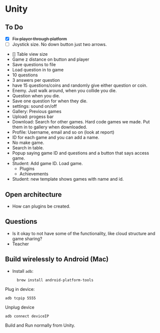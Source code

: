 # Unity

## To Do

- [x] ~~Fix player through platform~~
- [ ] Joystick size. No down button just two arrows. 
- [] Table view size
- Game z distance on button and player
- Save questions to file
- Load question in to game
- 10 questions
- 3 answers per question
- have 15 questions/coins and randomly give either question or coin. 
- Enemy. Just walk around, when you collide you die.
- Question when you die. 
- Save one question for when they die. 
- settings: sound on/off
- Gallery: Previous games
- Upload: progess bar
- Download: Search for other games. Hard code games we made. Put them in to gallery when downloaded. 
- Profile: Username, email and so on (look at report)
- ID for each game and you can add a name. 
- No make game.
- Search in table. 
- Popup saying game ID and questions and a button that says access game. 
- Student: Add game ID. Load game.
	- Plugins
	- Achievements
- Student: new template shows games with name and id. 

## Open architecture
- How can plugins be created. 

## Questions
- Is it okay to not have some of the functionality, like cloud structure and game sharing?
- Teacher 

## Build wirelessly to Android (Mac)

- Install `adb`:

		brew install android-platform-tools	
	
Plug in device:

    adb tcpip 5555

Unplug device

    adb connect deviceIP

Build and Run normally from Unity.
